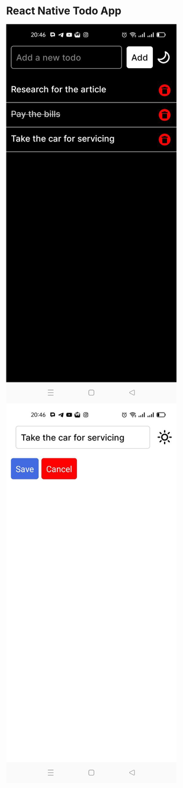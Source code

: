 # React Native Todo App

![Screenshot 1](https://raw.githubusercontent.com/seacrst/react-native-todo-app/main/app1.jpg)
![Screenshot 2](https://raw.githubusercontent.com/seacrst/react-native-todo-app/main/app2.jpg)
